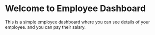 # Welcome to Employee Dashboard

This is a simple employee dashboard where you can see details of your employee.
and you can pay their salary.
